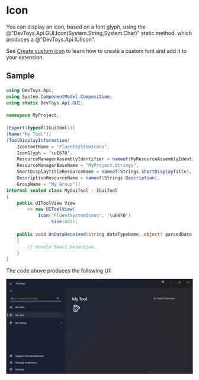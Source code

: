 # Icon

You can display an icon, based on a font glyph, using the @"DevToys.Api.GUI.Icon(System.String,System.Char)" static method, which produces a @"DevToys.Api.IUIIcon".

See [Create custom icon](../create-custom-icon.md) to learn how to create a custom font and add it to your extension.

## Sample

```csharp
using DevToys.Api;
using System.ComponentModel.Composition;
using static DevToys.Api.GUI;

namespace MyProject;

[Export(typeof(IGuiTool))]
[Name("My Tool")]
[ToolDisplayInformation(
    IconFontName = "FluentSystemIcons",
    IconGlyph = '\uE670',
    ResourceManagerAssemblyIdentifier = nameof(MyResourceAssemblyIdentifier),
    ResourceManagerBaseName = "MyProject.Strings",
    ShortDisplayTitleResourceName = nameof(Strings.ShortDisplayTitle),
    DescriptionResourceName = nameof(Strings.Description),
    GroupName = "My Group")]
internal sealed class MyGuiTool : IGuiTool
{
    public UIToolView View
        => new UIToolView(
            Icon("FluentSystemIcons", '\uE670')
                .Size(48));

    public void OnDataReceived(string dataTypeName, object? parsedData)
    {
        // Handle Smart Detection.
    }
}
```

The code above produces the following UI:

![DevToys - My Tool - Icon](assets/icon.png)